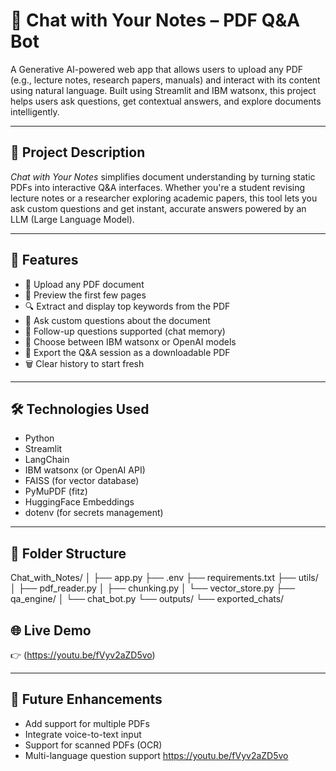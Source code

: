 # 📄 Chat with Your Notes – PDF Q\&A Bot

A Generative AI-powered web app that allows users to upload any PDF (e.g., lecture notes, research papers, manuals) and interact with its content using natural language. Built using Streamlit and IBM watsonx, this project helps users ask questions, get contextual answers, and explore documents intelligently.

---

## 📝 Project Description

*Chat with Your Notes* simplifies document understanding by turning static PDFs into interactive Q\&A interfaces. Whether you're a student revising lecture notes or a researcher exploring academic papers, this tool lets you ask custom questions and get instant, accurate answers powered by an LLM (Large Language Model).

---

## 🚀 Features

* 📁 Upload any PDF document
* 👀 Preview the first few pages
* 🔍 Extract and display top keywords from the PDF
* 💬 Ask custom questions about the document
* 🔄 Follow-up questions supported (chat memory)
* 🧠 Choose between IBM watsonx or OpenAI models
* 📄 Export the Q\&A session as a downloadable PDF
* 🗑 Clear history to start fresh

---

## 🛠 Technologies Used

* Python
* Streamlit
* LangChain
* IBM watsonx (or OpenAI API)
* FAISS (for vector database)
* PyMuPDF (fitz)
* HuggingFace Embeddings
* dotenv (for secrets management)

---

## 📁 Folder Structure


Chat_with_Notes/
│
├── app.py
├── .env
├── requirements.txt
├── utils/
│   ├── pdf_reader.py
│   ├── chunking.py
│   └── vector_store.py
├── qa_engine/
│   └── chat_bot.py
└── outputs/
    └── exported_chats/


## 🌐 Live Demo

👉 (https://youtu.be/fVyv2aZD5vo)

---

## 🧠 Future Enhancements

* Add support for multiple PDFs
* Integrate voice-to-text input
* Support for scanned PDFs (OCR)
* Multi-language question support
https://youtu.be/fVyv2aZD5vo
